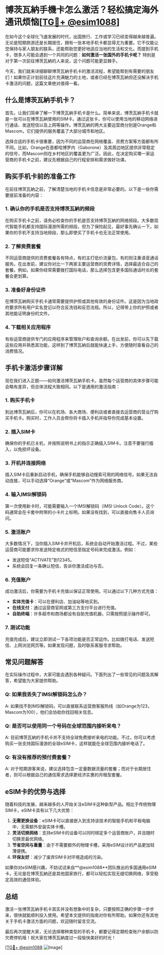 # 博茨瓦納手機卡怎么激活？轻松搞定海外通讯烦恼[[TG💪+ @esim1088](https://t.me/s/esim1088)]

在如今这个全球化飞速发展的时代，出国旅行、工作或学习已经变得越来越普遍。无论是短期旅游还是长期居住，拥有一张本地手机卡都显得尤为重要。它不仅能让您保持与家人朋友的联系，还能帮助您更好地适应当地的生活和文化。而提到手机卡，很多人可能会遇到一个共同的问题：**如何激活一张国外的手机卡呢？** 特别是对于第一次前往博茨瓦納的人来说，这个问题可能更显棘手。

今天，我们就来详细聊聊博茨瓦納手机卡的激活流程，希望能帮到有需要的朋友们！如果你正计划前往这片充满魅力的土地，或者已经在博茨瓦納但还没解决手机卡激活的问题，这篇文章绝对值得一看。

## 什么是博茨瓦納手机卡？

首先，让我们简单了解一下博茨瓦納手机卡是什么。简单来说，博茨瓦納手机卡就是一张可以在博茨瓦納使用的SIM卡。通过这张卡，你可以使用当地的移动网络进行通话、发送短信以及上网等操作。博茨瓦納的两大主要运营商分别是Orange和Mascom，它们提供的服务覆盖了大部分城市和地区。

选择合适的手机卡很重要，因为不同的运营商在网络覆盖、资费方案等方面都有所不同。比如，Orange在首都哈博罗内（Gaborone）及其周边地区提供非常稳定的信号，而Mascom则在乡村地区的覆盖更为广泛。因此，在决定购买哪一家运营商的手机卡之前，建议先根据自己的行程安排和需求做好功课。

## 购买手机卡前的准备工作

在前往博茨瓦納之前，了解清楚当地的手机卡信息是非常必要的。以下是一些你需要提前准备的内容：

### 1. **确认你的手机是否支持博茨瓦納的频段**
   在购买手机卡之前，请务必检查你的手机是否支持博茨瓦納的网络频段。大多数现代智能手机都支持国际漫游所需的频段，但为了保险起见，最好事先确认一下。如果你的手机不支持当地频段，那么即使买了手机卡也无法正常使用。

### 2. **了解资费套餐**
   不同运营商提供的资费套餐各有特点，有的主打低价流量包，有的则注重语音通话服务。在出发前，建议你对比一下两家主要运营商的资费详情，选择最适合自己的套餐。例如，如果你经常需要拨打国际电话，那么选择包含更多国际通话时长的套餐会更划算。

### 3. **准备好身份证件**
   在博茨瓦納购买手机卡通常需要提供护照或其他有效的身份证件。这是因为当地政府要求所有用户实名登记以符合反洗钱和反恐法规。所以，记得带上你的护照或者其他能证明身份的文件。

### 4. **下载相关应用程序**
   有些运营商提供专门的应用程序来管理账户和查询余额。在出发前，你可以先下载这些应用并熟悉其功能，这样到了博茨瓦納后就能快速上手，方便随时查看自己的消费情况。

## 手机卡激活步骤详解

现在我们进入正题——如何激活博茨瓦納手机卡。虽然每个运营商的具体步骤可能会略有差异，但总体流程大致相同。以下是通用的激活指南：

### 1. **购买手机卡**
   到达博茨瓦納后，你可以在机场、各大商场、便利店或者直接去运营商的营业厅购买手机卡。购买时，工作人员会帮你将卡插入手机并指导你完成基本设置。

### 2. **插入SIM卡**
   确保你的手机已关机，并按照说明书上的指示正确插入SIM卡。注意不要强行插入，以免损坏设备。

### 3. **开机并连接网络**
   插入SIM卡后重新启动手机，确保手机能够自动搜索可用的网络信号。如果无法自动连接，可以手动选择“Orange”或“Mascom”作为网络服务商。

### 4. **输入IMSI解锁码**
   第一次使用新卡时，可能需要输入一个IMSI解锁码（IMSI Unlock Code）。这个码通常会在卡套中附带的小卡片上标明。如果没有找到，可以直接向售卡人员询问。

### 5. **激活账户**
   大多数情况下，当你插入SIM卡并开机后，系统会自动开始激活过程。不过，某些运营商可能要求你发送特定格式的短信至指定号码来完成激活。例如：
   - 发送短信“ACTIVATE”到12345。
   - 系统会回复一条确认短信，告诉你激活成功与否。

### 6. **充值账户**
   成功激活后，你需要为手机卡充值以保证正常使用。可以通过以下几种方式充值：
   - **实体充值卡**：可以在便利店、加油站等地买到。
   - **在线支付**：通过运营商官网或第三方支付平台进行充值。
   - **自助终端**：许多超市和商场都设有自助充值机器，只需按照提示操作即可。

### 7. **测试功能**
   充值完成后，建议立即测试一下各项功能是否正常运作。比如拨打电话、发送短信、上网浏览网页等。如果发现问题，及时联系客服寻求帮助。

## 常见问题解答

在实际操作过程中，大家可能会遇到各种疑问。下面列出了一些常见的问题及其解答，希望能为大家提供帮助。

### Q: 如果我丢失了IMSI解锁码怎么办？
A: 如果找不到IMSI解锁码，可以直接联系运营商客服热线（如Orange为123，Mascom为100），他们会协助你找回相关信息。

### Q: 是否可以使用同一个号码在全球范围内接听来电？
A: 目前博茨瓦納的手机卡并不支持全球免费接听来电的功能。不过，你可以考虑购买一张支持国际漫游的全球eSIM卡，这样就能在全球范围内接听电话了。

### Q: 有没有推荐的预付费套餐？
A: 对于短期游客来说，建议选择包含一定量数据流量的套餐；而对于长期居住者，则可以根据自己的通信需求选择更经济实惠的月租型套餐。

## eSIM卡的优势与选择

随着科技的发展，越来越多的人开始关注eSIM卡这种新型产品。相比于传统物理SIM卡，eSIM卡具有以下几大优势：

1. **无需更换设备**：eSIM卡可以直接嵌入到支持该技术的智能手机和平板电脑中，无需额外安装实体卡槽。
2. **灵活切换网络**：支持eSIM卡的设备可以同时绑定多个运营商账户，并且随时切换至最优网络。
3. **节省空间与重量**：由于不需要额外的物理卡槽，采用eSIM设计的产品更加轻薄便携。
4. **环保友好**：减少了废弃SIM卡对环境造成的污染。

如果你对eSIM感兴趣，不妨试试来自**@esim1088**团队推出的多国通用eSIM卡。无论是在博茨瓦納还是其他国家旅行，都可以轻松实现无缝切换网络，享受稳定高效的通信体验。

## 总结

激活一张博茨瓦納手机卡其实并没有想象中的复杂，只要按照正确的步骤一步步来，很快就能顺利投入使用。希望本文提供的指南对你有所帮助。如果你还有其他关于手机卡激活方面的问题，欢迎随时留言交流。

最后再次提醒大家，无论选择哪种类型的手机卡，都要记得定期检查账户余额以防欠费停机哦！祝大家在博茨瓦納度过一段愉快美好的时光！

[[TG💪+ @esim1088](https://t.me/s/esim1088) ![Image](https://i.postimg.cc/4NQfJmqS/Snipaste-2025-05-13-00-14-12.png)]